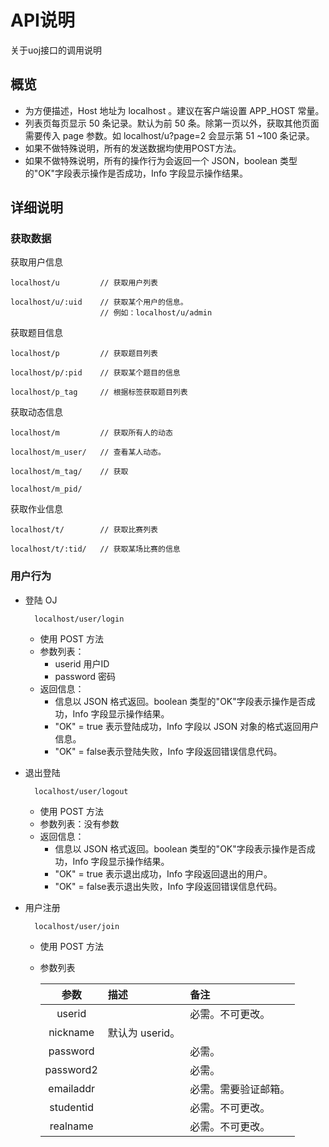 # API说明

关于uoj接口的调用说明

## 概览

- 为方便描述，Host 地址为 localhost 。建议在客户端设置 APP_HOST 常量。
- 列表页每页显示 50 条记录。默认为前 50 条。除第一页以外，获取其他页面需要传入 page 参数。如 localhost/u?page=2 会显示第 51 ~100 条记录。
- 如果不做特殊说明，所有的发送数据均使用POST方法。
- 如果不做特殊说明，所有的操作行为会返回一个 JSON，boolean 类型的"OK"字段表示操作是否成功，Info 字段显示操作结果。

## 详细说明

### 获取数据

获取用户信息

```
localhost/u 		// 获取用户列表

localhost/u/:uid 	// 获取某个用户的信息。
					// 例如：localhost/u/admin
````

获取题目信息

```
localhost/p 		// 获取题目列表

localhost/p/:pid	// 获取某个题目的信息

localhost/p_tag		// 根据标签获取题目列表
```

获取动态信息

```
localhost/m 		// 获取所有人的动态

localhost/m_user/	// 查看某人动态。

localhost/m_tag/	// 获取

localhost/m_pid/
```

获取作业信息

```
localhost/t/ 		// 获取比赛列表

localhost/t/:tid/	// 获取某场比赛的信息
```

### 用户行为

- 登陆 OJ

		localhost/user/login

	- 使用 POST 方法
	- 参数列表： 
		- userid 	用户ID
		- password 	密码
	- 返回信息：
		- 信息以 JSON 格式返回。boolean 类型的"OK"字段表示操作是否成功，Info 字段显示操作结果。
		- "OK" = true 表示登陆成功，Info 字段以 JSON 对象的格式返回用户信息。
		- "OK" = false表示登陆失败，Info 字段返回错误信息代码。

- 退出登陆

		localhost/user/logout

	- 使用 POST 方法
	- 参数列表：没有参数
	- 返回信息：
		- 信息以 JSON 格式返回。boolean 类型的"OK"字段表示操作是否成功，Info 字段显示操作结果。
		- "OK" = true 表示退出成功，Info 字段返回退出的用户。
		- "OK" = false表示退出失败，Info 字段返回错误信息代码。

- 用户注册

		localhost/user/join

	- 使用 POST 方法
	- 参数列表

		| 参数| 描述 | 备注 |  
		|:-----:|:------|:-----|
		| userid	|  | 必需。不可更改。|
		| nickname  |  默认为 userid。 ||
		| password  |    | 必需。|
		| password2 |    | 必需。|
		| emailaddr |   | 必需。需要验证邮箱。|
		| studentid |    | 必需。不可更改。|
		| realname  |    | 必需。不可更改。|


